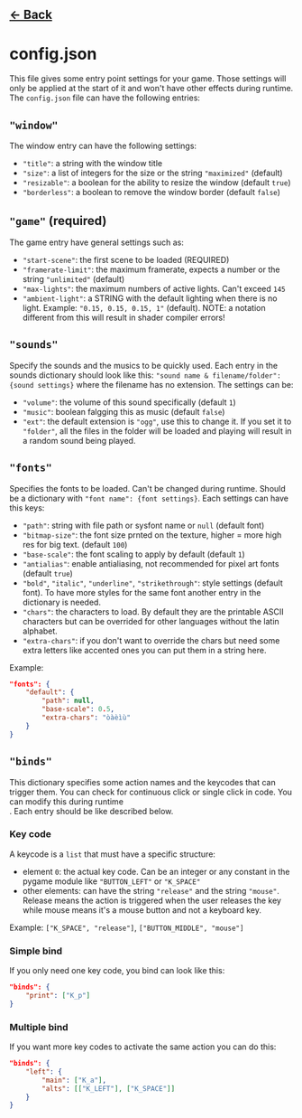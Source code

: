 ## [<- Back](PGL.md)

# config.json

This file gives some entry point settings for your game. Those settings will only be applied at the start of it and won't have other effects during runtime.<br>
The `config.json` file can have the following entries:

## `"window"`

The window entry can have the following settings:

- `"title"`: a string with the window title
- `"size"`: a list of integers for the size or the string `"maximized"` (default)
- `"resizable"`: a boolean for the ability to resize the window (default `true`)
- `"borderless"`: a boolean to remove the window border (default `false`)

## `"game"` (required)

The game entry have general settings such as:

- `"start-scene"`: the first scene to be loaded (REQUIRED)
- `"framerate-limit"`: the maximum framerate, expects a number or the string `"unlimited"` (default)
- `"max-lights"`: the maximum numbers of active lights. Can't exceed `145`
- `"ambient-light"`: a STRING with the default lighting when there is no light. Example: `"0.15, 0.15, 0.15, 1"` (default). NOTE: a notation different from this will result in shader compiler errors!

## `"sounds"`

Specify the sounds and the musics to be quickly used. 
Each entry in the sounds dictionary should look like this: `"sound name & filename/folder": {sound settings}`
where the filename has no extension. The settings can be:
- `"volume"`: the volume of this sound specifically (default `1`) 
- `"music"`: boolean falgging this as music (default `false`)
- `"ext"`: the default extension is `"ogg"`, use this to change it. If you set it to `"folder"`, all the files in the folder will be loaded and playing will result in a random sound being played.

## `"fonts"`

Specifies the fonts to be loaded. Can't be changed during runtime.
Should be a dictionary with `"font name": {font settings}`. Each settings can have this keys:

- `"path"`: string with file path or sysfont name or `null` (default font)
- `"bitmap-size"`: the font size prnted on the texture, higher = more high res for big text. (default `100`)
- `"base-scale"`: the font scaling to apply by default (default `1`)
- `"antialias"`: enable antialiasing, not recommended for pixel art fonts (default `true`)
- `"bold"`, `"italic"`, `"underline"`, `"strikethrough"`: style settings (default font). To have more styles for the same font another entry in the dictionary is needed.
- `"chars"`: the characters to load. By default they are the printable ASCII characters but can be overrided for other languages without the latin alphabet.
- `"extra-chars"`: if you don't want to override the chars but need some extra letters like accented ones you can put them in a string here.

Example:

```json
"fonts": {
    "default": {
        "path": null,
        "base-scale": 0.5,
        "extra-chars": "òàèìù"
    }
}
```

## `"binds"`

This dictionary specifies some action names and the keycodes that can trigger them.
You can check for continuous click or single click in code. You can modify this during runtime<br>.
Each entry should be like described below.

### Key code

A keycode is a `list` that must have a specific structure:

- element `0`: the actual key code. Can be an integer or any constant in the pygame module like `"BUTTON_LEFT"` or `"K_SPACE"`
- other elements: can have the string `"release"` and the string `"mouse"`. Release means the action is triggered when the user releases the key while mouse means it's a mouse button and not a keyboard key.

Example: `["K_SPACE", "release"]`, `["BUTTON_MIDDLE", "mouse"]`

### Simple bind

If you only need one key code, you bind can look like this:

```json
"binds": {
    "print": ["K_p"]
}
```

### Multiple bind

If you want more key codes to activate the same action you can do this:

```json
"binds": {
    "left": {
        "main": ["K_a"],
        "alts": [["K_LEFT"], ["K_SPACE"]]
    }
}
```
